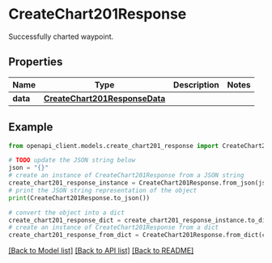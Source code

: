 # CreateChart201Response

Successfully charted waypoint.

## Properties

Name | Type | Description | Notes
------------ | ------------- | ------------- | -------------
**data** | [**CreateChart201ResponseData**](CreateChart201ResponseData.md) |  | 

## Example

```python
from openapi_client.models.create_chart201_response import CreateChart201Response

# TODO update the JSON string below
json = "{}"
# create an instance of CreateChart201Response from a JSON string
create_chart201_response_instance = CreateChart201Response.from_json(json)
# print the JSON string representation of the object
print(CreateChart201Response.to_json())

# convert the object into a dict
create_chart201_response_dict = create_chart201_response_instance.to_dict()
# create an instance of CreateChart201Response from a dict
create_chart201_response_from_dict = CreateChart201Response.from_dict(create_chart201_response_dict)
```
[[Back to Model list]](../README.md#documentation-for-models) [[Back to API list]](../README.md#documentation-for-api-endpoints) [[Back to README]](../README.md)


